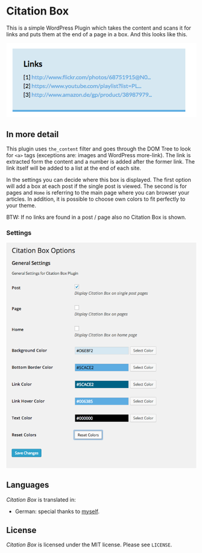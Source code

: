 Citation Box
============

This is a simple WordPress Plugin which takes the content and scans it for links and puts them at the end of a page in a box. And this looks like this.


![Example of a Citation Box](screenshots/citationbox.png)

In more detail
--------------

This plugin uses `the_content` filter and goes through the DOM Tree to look for `<a>` tags (exceptions are: images and WordPress more-link). The link is extracted form the content and a number is added after the former link. The link itself will be added to a list at the end of each site.

In the settings you can decide where this box is displayed. The first option will add a box at each post if the single post is viewed. The second is for pages and `Home` is referring to the main page where you can browser your articles. In addition, it is possible to choose own colors to fit perfectly to your theme.

BTW: If no links are found in a post / page also no Citation Box is shown.


### Settings

![Screenshot of settings](screenshots/settings.png)


Languages
---------

_Citation Box_ is translated in:

* German: special thanks to [myself](https://github.com/obstschale).

License
-------

_Citation Box_ is licensed under the MIT license. Please see `LICENSE`.